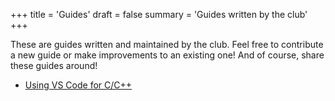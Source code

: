 +++
title = 'Guides'
draft = false
summary = 'Guides written by the club'
+++

These are guides written and maintained by the club. Feel free to contribute a new guide or make improvements to an existing one! And of course, share these guides around!

* [Using VS Code for C/C++](../guides/guide_vscode_cpp)
